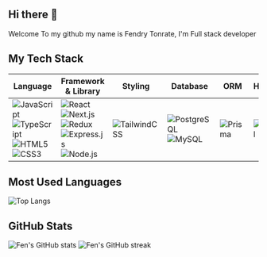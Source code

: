 ## Hi there 👋
Welcome To my github my name is Fendry Tonrate, I'm Full stack developer
<!--
**fento2/fento2** is a ✨ _special_ ✨ repository because its `README.md` (this file) appears on your GitHub profile.

Here are some ideas to get you started:

- 🔭 I’m currently working on ...
- 🌱 I’m currently learning ...
- 👯 I’m looking to collaborate on ...
- 🤔 I’m looking for help with ...
- 💬 Ask me about ...
- 📫 How to reach me: ...
- 😄 Pronouns: ...
- ⚡ Fun fact: ...
-->




## My Tech Stack
| Language | Framework & Library | Styling | Database | ORM | Hosting |
|----------|---------------------|---------|----------|-----|---------|
| ![JavaScript](https://img.shields.io/badge/JavaScript-F7DF1E?style=for-the-badge&logo=javascript&logoColor=black)<br>![TypeScript](https://img.shields.io/badge/TypeScript-007ACC?style=for-the-badge&logo=typescript&logoColor=white)<br>![HTML5](https://img.shields.io/badge/HTML5-E34F26?style=for-the-badge&logo=html5&logoColor=white)<br>![CSS3](https://img.shields.io/badge/CSS3-1572B6?style=for-the-badge&logo=css3&logoColor=white) | ![React](https://img.shields.io/badge/React-20232A?style=for-the-badge&logo=react&logoColor=61DAFB)<br>![Next.js](https://img.shields.io/badge/Next.js-000000?style=for-the-badge&logo=next.js&logoColor=white)<br>![Redux](https://img.shields.io/badge/Redux-764ABC?style=for-the-badge&logo=redux&logoColor=white)<br>![Express.js](https://img.shields.io/badge/Express.js-000000?style=for-the-badge&logo=express&logoColor=white)<br>![Node.js](https://img.shields.io/badge/Node.js-339933?style=for-the-badge&logo=node.js&logoColor=white) | ![TailwindCSS](https://img.shields.io/badge/Tailwind_CSS-38B2AC?style=for-the-badge&logo=tailwind-css&logoColor=white) | ![PostgreSQL](https://img.shields.io/badge/PostgreSQL-316192?style=for-the-badge&logo=postgresql&logoColor=white)<br>![MySQL](https://img.shields.io/badge/MySQL-005C84?style=for-the-badge&logo=mysql&logoColor=white) | ![Prisma](https://img.shields.io/badge/Prisma-2D3748?style=for-the-badge&logo=prisma&logoColor=white) | ![Vercel](https://img.shields.io/badge/Vercel-000000?style=for-the-badge&logo=vercel&logoColor=white)<br> |


## Most Used Languages
![Top Langs](https://github-readme-stats.vercel.app/api/top-langs/?username=fento2&layout=compact&theme=tokyonight)

## GitHub Stats
![Fen's GitHub stats](https://github-readme-stats.vercel.app/api?username=fento2&show_icons=true&theme=radical)
![Fen's GitHub streak](https://github-readme-streak-stats.herokuapp.com/?user=fento2&theme=radical)
